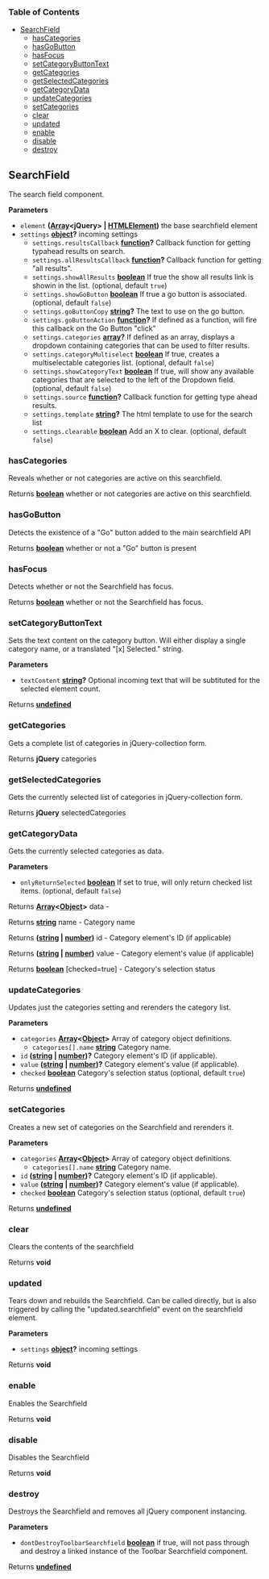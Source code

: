 <!-- Generated by documentation.js. Update this documentation by updating the source code. -->

### Table of Contents

-   [SearchField][1]
    -   [hasCategories][2]
    -   [hasGoButton][3]
    -   [hasFocus][4]
    -   [setCategoryButtonText][5]
    -   [getCategories][6]
    -   [getSelectedCategories][7]
    -   [getCategoryData][8]
    -   [updateCategories][9]
    -   [setCategories][10]
    -   [clear][11]
    -   [updated][12]
    -   [enable][13]
    -   [disable][14]
    -   [destroy][15]

## SearchField

The search field component.

**Parameters**

-   `element` **([Array][16]&lt;jQuery> | [HTMLElement][17])** the base searchfield element
-   `settings` **[object][18]?** incoming settings
    -   `settings.resultsCallback` **[function][19]?** Callback function for getting typahead results on search.
    -   `settings.allResultsCallback` **[function][19]?** Callback function for getting "all results".
    -   `settings.showAllResults` **[boolean][20]** If true the show all results link is showin in the list. (optional, default `true`)
    -   `settings.showGoButton` **[boolean][20]** If true a go button is associated. (optional, default `false`)
    -   `settings.goButtonCopy` **[string][21]?** The text to use on the go button.
    -   `settings.goButtonAction` **[function][19]?** If defined as a function, will fire this callback on the Go Button "click"
    -   `settings.categories` **[array][16]?** If defined as an array, displays a dropdown containing categories that can be used to filter results.
    -   `settings.categoryMultiselect` **[boolean][20]** If true, creates a multiselectable categories list. (optional, default `false`)
    -   `settings.showCategoryText` **[boolean][20]** If true, will show any available categories that are selected
        to the left of the Dropdown field. (optional, default `false`)
    -   `settings.source` **[function][19]?** Callback function for getting type ahead results.
    -   `settings.template` **[string][21]?** The html template to use for the search list
    -   `settings.clearable` **[boolean][20]** Add an X to clear. (optional, default `false`)

### hasCategories

Reveals whether or not categories are active on this searchfield.

Returns **[boolean][20]** whether or not categories are active on this searchfield.

### hasGoButton

Detects the existence of a "Go" button added to the main searchfield API

Returns **[boolean][20]** whether or not a "Go" button is present

### hasFocus

Detects whether or not the Searchfield has focus.

Returns **[boolean][20]** whether or not the Searchfield has focus.

### setCategoryButtonText

Sets the text content on the category button.  Will either display a single category
name, or a translated "[x] Selected." string.

**Parameters**

-   `textContent` **[string][21]?** Optional incoming text that will be subtituted for the
    selected element count.

Returns **[undefined][22]** 

### getCategories

Gets a complete list of categories in jQuery-collection form.

Returns **jQuery** categories

### getSelectedCategories

Gets the currently selected list of categories in jQuery-collection form.

Returns **jQuery** selectedCategories

### getCategoryData

Gets the currently selected categories as data.

**Parameters**

-   `onlyReturnSelected` **[boolean][20]** If set to true, will only return
     checked list items. (optional, default `false`)

Returns **[Array][16]&lt;[Object][18]>** data -

Returns **[string][21]** name - Category name

Returns **([string][21] \| [number][23])** id - Category element's ID (if applicable)

Returns **([string][21] \| [number][23])** value - Category element's value (if applicable)

Returns **[boolean][20]** [checked=true] - Category's selection status

### updateCategories

Updates just the categories setting and rerenders the category list.

**Parameters**

-   `categories` **[Array][16]&lt;[Object][18]>** Array of category object definitions.
    -   `categories[].name` **[string][21]** Category name.
-   `id` **([string][21] \| [number][23])?** Category element's ID (if applicable).
-   `value` **([string][21] \| [number][23])?** Category element's value (if applicable).
-   `checked` **[boolean][20]** Category's selection status (optional, default `true`)

Returns **[undefined][22]** 

### setCategories

Creates a new set of categories on the Searchfield and rerenders it.

**Parameters**

-   `categories` **[Array][16]&lt;[Object][18]>** Array of category object definitions.
    -   `categories[].name` **[string][21]** Category name.
-   `id` **([string][21] \| [number][23])?** Category element's ID (if applicable).
-   `value` **([string][21] \| [number][23])?** Category element's value (if applicable).
-   `checked` **[boolean][20]** Category's selection status (optional, default `true`)

Returns **[undefined][22]** 

### clear

Clears the contents of the searchfield

Returns **void** 

### updated

Tears down and rebuilds the Searchfield. Can be called directly, but is also
triggered by calling the "updated.searchfield" event on the searchfield element.

**Parameters**

-   `settings` **[object][18]?** incoming settings

Returns **void** 

### enable

Enables the Searchfield

Returns **void** 

### disable

Disables the Searchfield

Returns **void** 

### destroy

Destroys the Searchfield and removes all jQuery component instancing.

**Parameters**

-   `dontDestroyToolbarSearchfield` **[boolean][20]** if true, will not pass through
     and destroy a linked instance of the Toolbar Searchfield component.

Returns **[undefined][22]** 

[1]: #searchfield

[2]: #hascategories

[3]: #hasgobutton

[4]: #hasfocus

[5]: #setcategorybuttontext

[6]: #getcategories

[7]: #getselectedcategories

[8]: #getcategorydata

[9]: #updatecategories

[10]: #setcategories

[11]: #clear

[12]: #updated

[13]: #enable

[14]: #disable

[15]: #destroy

[16]: https://developer.mozilla.org/docs/Web/JavaScript/Reference/Global_Objects/Array

[17]: https://developer.mozilla.org/docs/Web/HTML/Element

[18]: https://developer.mozilla.org/docs/Web/JavaScript/Reference/Global_Objects/Object

[19]: https://developer.mozilla.org/docs/Web/JavaScript/Reference/Statements/function

[20]: https://developer.mozilla.org/docs/Web/JavaScript/Reference/Global_Objects/Boolean

[21]: https://developer.mozilla.org/docs/Web/JavaScript/Reference/Global_Objects/String

[22]: https://developer.mozilla.org/docs/Web/JavaScript/Reference/Global_Objects/undefined

[23]: https://developer.mozilla.org/docs/Web/JavaScript/Reference/Global_Objects/Number
